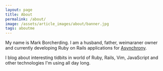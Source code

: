 ```yaml
---
layout: page
title: About
permalink: /about/
image: /assets/article_images/about/banner.jpg
tags: aboutme
---
```


My name is Mark Borcherding. I am a husband, father, weimaraner owner and currently developing Ruby on Rails applications for [Asynchrony](http://www.asynchrony.com).

I blog about interesting tidbits in world of Ruby, Rails, Vim, JavaScript and other technologies I'm using all day long.

